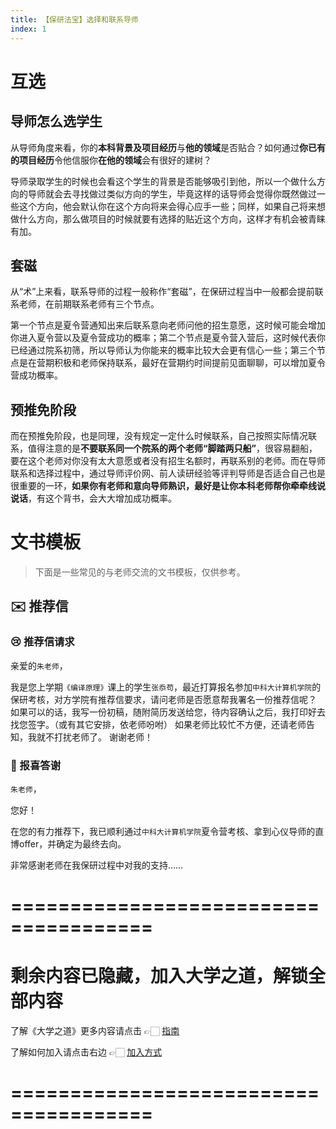 ```yaml
---
title: 【保研法宝】选择和联系导师
index: 1
---
```


# 互选

## 导师怎么选学生

从导师角度来看，你的**本科背景及项目经历**与**他的领域**是否贴合？如何通过**你已有的项目经历**令他信服你**在他的领域**会有很好的建树？

导师录取学生的时候也会看这个学生的背景是否能够吸引到他，所以一个做什么方向的导师就会去寻找做过类似方向的学生，毕竟这样的话导师会觉得你既然做过一些这个方向，他会默认你在这个方向将来会得心应手一些；同样，如果自己将来想做什么方向，那么做项目的时候就要有选择的贴近这个方向，这样才有机会被青睐有加。

## 套磁

从“术”上来看，联系导师的过程一般称作“套磁”，在保研过程当中一般都会提前联系老师，在前期联系老师有三个节点。

第一个节点是夏令营通知出来后联系意向老师问他的招生意愿，这时候可能会增加你进入夏令营以及夏令营成功的概率；第二个节点是夏令营入营后，这时候代表你已经通过院系初筛，所以导师认为你能来的概率比较大会更有信心一些；第三个节点是在营期积极和老师保持联系，最好在营期约时间提前见面聊聊，可以增加夏令营成功概率。

## 预推免阶段

而在预推免阶段，也是同理，没有规定一定什么时候联系，自己按照实际情况联系，值得注意的是**不要联系同一个院系的两个老师“脚踏两只船”**，很容易翻船，要在这个老师对你没有太大意愿或者没有招生名额时，再联系别的老师。而在导师联系和选择过程中，通过导师评价网、前人读研经验等评判导师是否适合自己也是很重要的一环，**如果你有老师和意向导师熟识，最好是让你本科老师帮你牵牵线说说话**，有这个背书，会大大增加成功概率。

# 文书模板

> 下面是一些常见的与老师交流的文书模板，仅供参考。

## ✉️ 推荐信

### 😢 推荐信请求

亲爱的`朱老师`， 

我是您上学期`《编译原理》`课上的学生`张忝苟`，最近打算报名参加`中科大计算机学院`的保研考核，对方学院有推荐信要求，请问老师是否愿意帮我署名一份推荐信呢？ 如果可以的话，我写一份初稿，随附简历发送给您，待内容确认之后，我打印好去找您签字。（或有其它安排，依老师吩咐） 如果老师比较忙不方便，还请老师告知，我就不打扰老师了。 谢谢老师！

### 🎉 报喜答谢

`朱老师`，

您好！ 

在您的有力推荐下，我已顺利通过`中科大计算机学院`夏令营考核、拿到心仪导师的直博offer，并确定为最终去向。

非常感谢老师在我保研过程中对我的支持……

# ======================================

# 剩余内容已隐藏，加入大学之道，解锁全部内容

了解《大学之道》更多内容请点击 👉🏻 [指南](/pay/daxuezhidao)

了解如何加入请点击右边 👉🏻 [加入方式](/pay/jiaru)

# ======================================